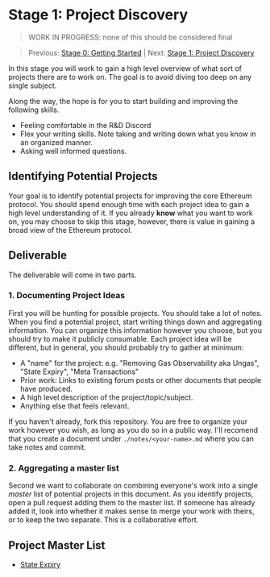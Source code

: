 # Stage 1: Project Discovery

> WORK IN PROGRESS: none of this should be considered final

> Previous: [Stage 0: Getting Started](./stage-0-getting-started.md) | Next: [Stage 1: Project Discovery](./stage-1-project-discovery.md)

In this stage you will work to gain a high level overview of what sort of
projects there are to work on.  The goal is to avoid diving too deep on any
single subject.

Along the way, the hope is for you to start building and improving the following skills.

- Feeling comfortable in the R&D Discord
- Flex your writing skills.  Note taking and writing down what you know in an organized manner.
- Asking well informed questions.


## Identifying Potential Projects

Your goal is to identify potential projects for improving the core Ethereum protocol.  You should spend enough time with each project idea to gain a high level understanding of it.  If you already **know** what you want to work on, you may choose to skip this stage, however, there is value in gaining a broad view of the Ethereum protocol.

## Deliverable

The deliverable will come in two parts.

### 1. Documenting Project Ideas

First you will be hunting for possible projects. You should take a lot of notes.  When you find a potential project, start writing things down and aggregating information.  You can organize this information however you choose, but you should try to make it publicly consumable.  Each project idea will be different, but in general, you should probably try to gather at minimum:

- A "name" for the project:  e.g. "Removing Gas Observability aka Ungas", "State Expiry", "Meta Transactions"
- Prior work: Links to existing forum posts or other documents that people have produced.
- A high level description of the project/topic/subject.
- Anything else that feels relevant.

If you haven't already, fork this repository.  You are free to organize your work however you wish, as long as you do so in a public way.  I'll recomend that you create a document under `./notes/<your-name>.md` where you can take notes and commit.

### 2. Aggregating a master list

Second we want to collaborate on combining everyone's work into a single *master* list of potential projects in this document.  As you identify projects, open a pull request adding them to the master list.  If someone has already added it, look into whether it makes sense to merge your work with theirs, or to keep the two separate.  This is a collaborative effort.

## Project Master List

- [State Expiry](./notes/piper.md#state-expiry)
